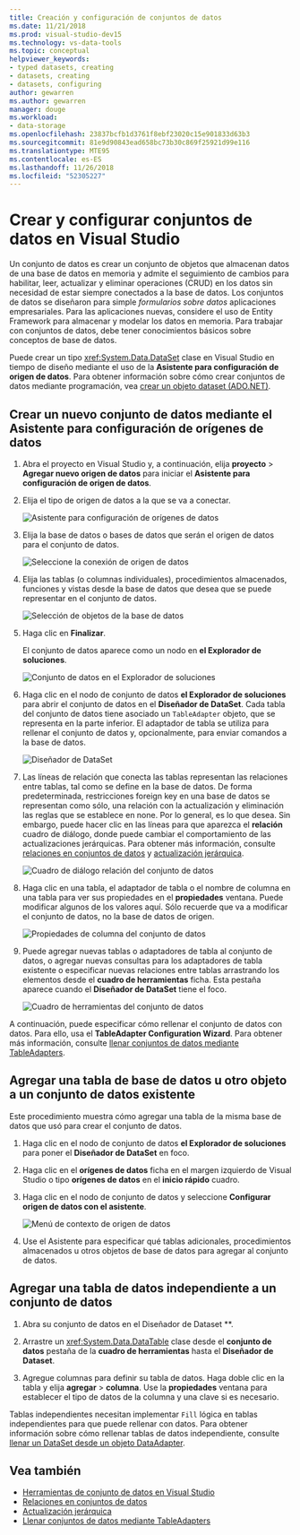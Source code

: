 ```yaml
---
title: Creación y configuración de conjuntos de datos
ms.date: 11/21/2018
ms.prod: visual-studio-dev15
ms.technology: vs-data-tools
ms.topic: conceptual
helpviewer_keywords:
- typed datasets, creating
- datasets, creating
- datasets, configuring
author: gewarren
ms.author: gewarren
manager: douge
ms.workload:
- data-storage
ms.openlocfilehash: 23837bcfb1d3761f8ebf23020c15e901833d63b3
ms.sourcegitcommit: 81e9d90843ead658bc73b30c869f25921d99e116
ms.translationtype: MTE95
ms.contentlocale: es-ES
ms.lasthandoff: 11/26/2018
ms.locfileid: "52305227"
---
```

# <a name="create-and-configure-datasets-in-visual-studio"></a>Crear y configurar conjuntos de datos en Visual Studio

Un conjunto de datos es crear un conjunto de objetos que almacenan datos de una base de datos en memoria y admite el seguimiento de cambios para habilitar, leer, actualizar y eliminar operaciones (CRUD) en los datos sin necesidad de estar siempre conectados a la base de datos. Los conjuntos de datos se diseñaron para simple *formularios sobre datos* aplicaciones empresariales. Para las aplicaciones nuevas, considere el uso de Entity Framework para almacenar y modelar los datos en memoria. Para trabajar con conjuntos de datos, debe tener conocimientos básicos sobre conceptos de base de datos.

Puede crear un tipo <xref:System.Data.DataSet> clase en Visual Studio en tiempo de diseño mediante el uso de la **Asistente para configuración de origen de datos**. Para obtener información sobre cómo crear conjuntos de datos mediante programación, vea [crear un objeto dataset (ADO.NET)](/dotnet/framework/data/adonet/dataset-datatable-dataview/creating-a-dataset).

## <a name="create-a-new-dataset-by-using-the-data-source-configuration-wizard"></a>Crear un nuevo conjunto de datos mediante el Asistente para configuración de orígenes de datos

1. Abra el proyecto en Visual Studio y, a continuación, elija **proyecto** > **Agregar nuevo origen de datos** para iniciar el **Asistente para configuración de origen de datos**.

2. Elija el tipo de origen de datos a la que se va a conectar.

     ![Asistente para configuración de orígenes de datos](../data-tools/media/data-source-configuration-wizard.png)

3. Elija la base de datos o bases de datos que serán el origen de datos para el conjunto de datos.

     ![Seleccione la conexión de origen de datos](../data-tools/media/data-source-choose-a-connection.png)

4. Elija las tablas (o columnas individuales), procedimientos almacenados, funciones y vistas desde la base de datos que desea que se puede representar en el conjunto de datos.

     ![Selección de objetos de la base de datos](../data-tools/media/raddata-chose-objects.png)

5. Haga clic en **Finalizar**.

   El conjunto de datos aparece como un nodo en **el Explorador de soluciones**.

   ![Conjunto de datos en el Explorador de soluciones](../data-tools/media/dataset-in-solution-explorer.png)

6. Haga clic en el nodo de conjunto de datos **el Explorador de soluciones** para abrir el conjunto de datos en el **Diseñador de DataSet**. Cada tabla del conjunto de datos tiene asociado un `TableAdapter` objeto, que se representa en la parte inferior. El adaptador de tabla se utiliza para rellenar el conjunto de datos y, opcionalmente, para enviar comandos a la base de datos.

   ![Diseñador de DataSet](../data-tools/media/dataset-designer.png)

7. Las líneas de relación que conecta las tablas representan las relaciones entre tablas, tal como se define en la base de datos. De forma predeterminada, restricciones foreign key en una base de datos se representan como sólo, una relación con la actualización y eliminación las reglas que se establece en none. Por lo general, es lo que desea. Sin embargo, puede hacer clic en las líneas para que aparezca el **relación** cuadro de diálogo, donde puede cambiar el comportamiento de las actualizaciones jerárquicas. Para obtener más información, consulte [relaciones en conjuntos de datos](../data-tools/relationships-in-datasets.md) y [actualización jerárquica](../data-tools/hierarchical-update.md).

     ![Cuadro de diálogo relación del conjunto de datos](../data-tools/media/raddata-relation-dialog.png)

8. Haga clic en una tabla, el adaptador de tabla o el nombre de columna en una tabla para ver sus propiedades en el **propiedades** ventana. Puede modificar algunos de los valores aquí. Sólo recuerde que va a modificar el conjunto de datos, no la base de datos de origen.

     ![Propiedades de columna del conjunto de datos](../data-tools/media/dataset-column-properties.png)

9. Puede agregar nuevas tablas o adaptadores de tabla al conjunto de datos, o agregar nuevas consultas para los adaptadores de tabla existente o especificar nuevas relaciones entre tablas arrastrando los elementos desde el **cuadro de herramientas** ficha. Esta pestaña aparece cuando el **Diseñador de DataSet** tiene el foco.

     ![Cuadro de herramientas del conjunto de datos](../data-tools/media/raddata-dataset-toolbox.png)

A continuación, puede especificar cómo rellenar el conjunto de datos con datos. Para ello, usa el **TableAdapter Configuration Wizard**. Para obtener más información, consulte [llenar conjuntos de datos mediante TableAdapters](../data-tools/fill-datasets-by-using-tableadapters.md).

## <a name="add-a-database-table-or-other-object-to-an-existing-dataset"></a>Agregar una tabla de base de datos u otro objeto a un conjunto de datos existente

Este procedimiento muestra cómo agregar una tabla de la misma base de datos que usó para crear el conjunto de datos.

1. Haga clic en el nodo de conjunto de datos **el Explorador de soluciones** para poner el **Diseñador de DataSet** en foco.

2. Haga clic en el **orígenes de datos** ficha en el margen izquierdo de Visual Studio o tipo **orígenes de datos** en el **inicio rápido** cuadro.

3. Haga clic en el nodo de conjunto de datos y seleccione **Configurar origen de datos con el asistente**.

     ![Menú de contexto de origen de datos](../data-tools/media/data-source-context-menu.png)

4. Use el Asistente para especificar qué tablas adicionales, procedimientos almacenados u otros objetos de base de datos para agregar al conjunto de datos.

## <a name="add-a-stand-alone-data-table-to-a-dataset"></a>Agregar una tabla de datos independiente a un conjunto de datos

1. Abra su conjunto de datos en el Diseñador de Dataset **.

2. Arrastre un <xref:System.Data.DataTable> clase desde el **conjunto de datos** pestaña de la **cuadro de herramientas** hasta el **Diseñador de Dataset**.

3. Agregue columnas para definir su tabla de datos. Haga doble clic en la tabla y elija **agregar** > **columna**. Use la **propiedades** ventana para establecer el tipo de datos de la columna y una clave si es necesario.

Tablas independientes necesitan implementar `Fill` lógica en tablas independientes para que puede rellenar con datos. Para obtener información sobre cómo rellenar tablas de datos independiente, consulte [llenar un DataSet desde un objeto DataAdapter](/dotnet/framework/data/adonet/populating-a-dataset-from-a-dataadapter).

## <a name="see-also"></a>Vea también

- [Herramientas de conjunto de datos en Visual Studio](../data-tools/dataset-tools-in-visual-studio.md)
- [Relaciones en conjuntos de datos](../data-tools/relationships-in-datasets.md)
- [Actualización jerárquica](../data-tools/hierarchical-update.md)
- [Llenar conjuntos de datos mediante TableAdapters](../data-tools/fill-datasets-by-using-tableadapters.md)